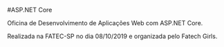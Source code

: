 #ASP.NET Core

Oficina de Desenvolvimento de Aplicações Web com ASP.NET Core.

Realizada na FATEC-SP no dia 08/10/2019 e organizada pelo Fatech Girls.
